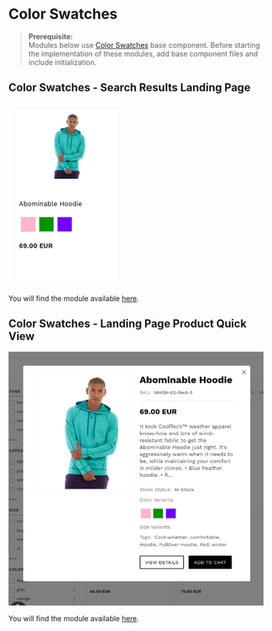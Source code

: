 # Color Swatches

>**Prerequisite:**  
>Modules below use [Color Swatches](/components/color-swatches) base component. Before starting the implementation of these modules, add base component files and include initialization.  

## Color Swatches - Search Results Landing Page

![landing-color-swatches](/modules/color-swatches/images/image001.png)

You will find the module available [here](/modules/color-swatches/landing).

## Color Swatches - Landing Page Product Quick View

![quick-view-color-swatches](/modules/color-swatches/images/image002.png)

You will find the module available [here](/modules/color-swatches/quick-view).